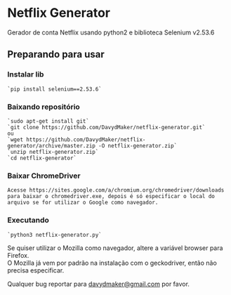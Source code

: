 # Netflix Generator #
Gerador de conta Netflix usando python2 e biblioteca Selenium v2.53.6

## Preparando para usar ##
### Instalar lib
    `pip install selenium==2.53.6` 
    
### Baixando repositório  
    `sudo apt-get install git`  
    `git clone https://github.com/DavydMaker/netflix-generator.git`  
    ou  
    `wget https://github.com/DavydMaker/netflix-generator/archive/master.zip -O netflix-generator.zip`  
    `unzip netflix-generator.zip`  
    `cd netflix-generator`
 
### Baixar ChromeDriver  
    Acesse https://sites.google.com/a/chromium.org/chromedriver/downloads para baixar o chromedriver.exe, depois é só especificar o local do arquivo se for utilizar o Google como navegador.
    
### Executando  
    `python3 netflix-generator.py` 
    
 Se quiser utilizar o Mozilla como navegador, altere a variável browser para Firefox.  
 O Mozilla já vem por padrão na instalação com o geckodriver, então não precisa especificar.
 
 Qualquer bug reportar para davydmaker@gmail.com por favor.
